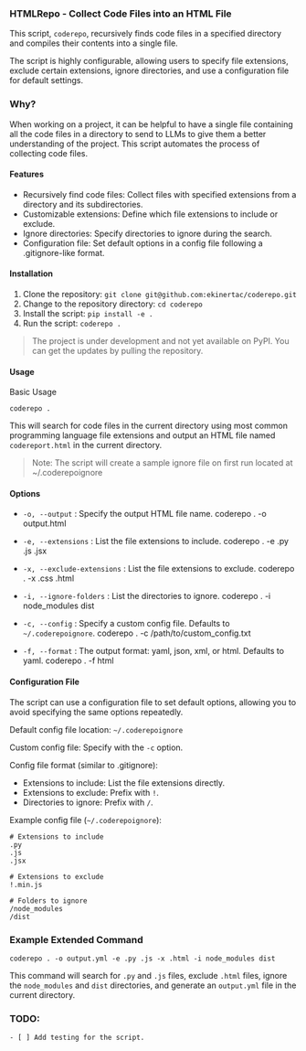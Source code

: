 ### HTMLRepo - Collect Code Files into an HTML File

This script, `coderepo`, recursively finds code files in a specified 
directory and compiles their contents into a single file. 

The script is highly configurable, allowing users to specify file extensions, 
exclude certain extensions, ignore directories, and use a configuration file for default settings.

### Why?

When working on a project, it can be helpful to have a single file containing all the code files in a directory to send 
to LLMs to give them a better understanding of the project. This script automates the process of collecting code files.

#### Features

- Recursively find code files: Collect files with specified extensions from a directory and its subdirectories.
- Customizable extensions: Define which file extensions to include or exclude.
- Ignore directories: Specify directories to ignore during the search.
- Configuration file: Set default options in a config file following a .gitignore-like format.

#### Installation

1. Clone the repository: `git clone git@github.com:ekinertac/coderepo.git`
2. Change to the repository directory: `cd coderepo`
3. Install the script: `pip install -e .`
4. Run the script: `coderepo .`

> The project is under development and not yet available on PyPI. You can get the updates by pulling the repository.

#### Usage

Basic Usage

    coderepo .

This will search for code files in the current directory using most common programming language file extensions
and output an HTML file named `codereport.html` in the current directory.

> Note: The script will create a sample ignore file on first run located at ~/.coderepoignore


#### Options

- `-o, --output` : Specify the output HTML file name.
    coderepo . -o output.html

- `-e, --extensions` : List the file extensions to include.
    coderepo . -e .py .js .jsx

- `-x, --exclude-extensions` : List the file extensions to exclude.
    coderepo . -x .css .html

- `-i, --ignore-folders` : List the directories to ignore.
    coderepo . -i node_modules dist

- `-c, --config` : Specify a custom config file. Defaults to `~/.coderepoignore`.
    coderepo . -c /path/to/custom_config.txt

- `-f, --format` : The output format: yaml, json, xml, or html. Defaults to yaml.
    coderepo . -f html


#### Configuration File

The script can use a configuration file to set default options, allowing you to avoid specifying the same options repeatedly.

Default config file location: `~/.coderepoignore`

Custom config file: Specify with the `-c` option.

Config file format (similar to .gitignore):

- Extensions to include: List the file extensions directly.
- Extensions to exclude: Prefix with `!`.
- Directories to ignore: Prefix with `/`.

Example config file (`~/.coderepoignore`):

    # Extensions to include
    .py
    .js
    .jsx

    # Extensions to exclude
    !.min.js

    # Folders to ignore
    /node_modules
    /dist


### Example Extended Command

    coderepo . -o output.yml -e .py .js -x .html -i node_modules dist

This command will search for `.py` and `.js` files, exclude `.html` files, 
ignore the `node_modules` and `dist` directories, and generate an `output.yml` 
file in the current directory.

### TODO:

    - [ ] Add testing for the script.


